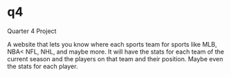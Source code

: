 # q4
Quarter 4 Project

A website that lets you know where each sports team for sports like MLB, NBA< NFL, NHL,  and maybe more. It will have the stats for each team of the current season and the players on that team and their position. Maybe even the stats for each player.
